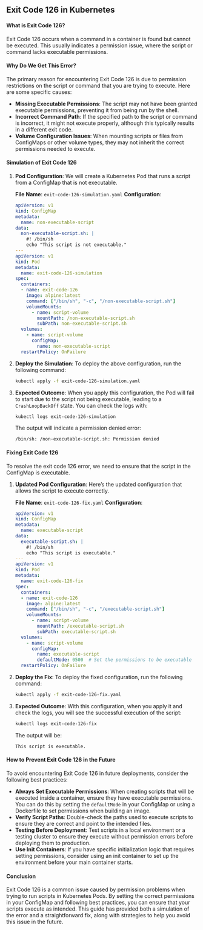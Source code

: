 ## Exit Code 126 in Kubernetes

#### What is Exit Code 126?
Exit Code 126 occurs when a command in a container is found but cannot be executed. This usually indicates a permission issue, where the script or command lacks executable permissions.

#### Why Do We Get This Error?
The primary reason for encountering Exit Code 126 is due to permission restrictions on the script or command that you are trying to execute. Here are some specific causes:

- **Missing Executable Permissions**: The script may not have been granted executable permissions, preventing it from being run by the shell.
- **Incorrect Command Path**: If the specified path to the script or command is incorrect, it might not execute properly, although this typically results in a different exit code.
- **Volume Configuration Issues**: When mounting scripts or files from ConfigMaps or other volume types, they may not inherit the correct permissions needed to execute.

#### Simulation of Exit Code 126

1. **Pod Configuration**:
   We will create a Kubernetes Pod that runs a script from a ConfigMap that is not executable.

   **File Name**: `exit-code-126-simulation.yaml`
   **Configuration**:
   ```yaml
   apiVersion: v1
   kind: ConfigMap
   metadata:
     name: non-executable-script
   data:
     non-executable-script.sh: |
       #! /bin/sh
       echo "This script is not executable."
   ---
   apiVersion: v1
   kind: Pod
   metadata:
     name: exit-code-126-simulation
   spec:
     containers:
     - name: exit-code-126
       image: alpine:latest
       command: ["/bin/sh", "-c", "/non-executable-script.sh"]
       volumeMounts:
         - name: script-volume
           mountPath: /non-executable-script.sh
           subPath: non-executable-script.sh
     volumes:
       - name: script-volume
         configMap:
           name: non-executable-script
     restartPolicy: OnFailure
   ```

2. **Deploy the Simulation**:
   To deploy the above configuration, run the following command:
   ```bash
   kubectl apply -f exit-code-126-simulation.yaml
   ```

3. **Expected Outcome**:
   When you apply this configuration, the Pod will fail to start due to the script not being executable, leading to a `CrashLoopBackOff` state. You can check the logs with:
   ```bash
   kubectl logs exit-code-126-simulation
   ```
   The output will indicate a permission denied error:
   ```
   /bin/sh: /non-executable-script.sh: Permission denied
   ```

#### Fixing Exit Code 126

To resolve the exit code 126 error, we need to ensure that the script in the ConfigMap is executable.

1. **Updated Pod Configuration**:
   Here’s the updated configuration that allows the script to execute correctly.

   **File Name**: `exit-code-126-fix.yaml`
   **Configuration**:
   ```yaml
   apiVersion: v1
   kind: ConfigMap
   metadata:
     name: executable-script
   data:
     executable-script.sh: |
       #! /bin/sh
       echo "This script is executable."
   ---
   apiVersion: v1
   kind: Pod
   metadata:
     name: exit-code-126-fix
   spec:
     containers:
     - name: exit-code-126
       image: alpine:latest
       command: ["/bin/sh", "-c", "/executable-script.sh"]
       volumeMounts:
         - name: script-volume
           mountPath: /executable-script.sh
           subPath: executable-script.sh
     volumes:
       - name: script-volume
         configMap:
           name: executable-script
           defaultMode: 0500  # Set the permissions to be executable
     restartPolicy: OnFailure
   ```

2. **Deploy the Fix**:
   To deploy the fixed configuration, run the following command:
   ```bash
   kubectl apply -f exit-code-126-fix.yaml
   ```

3. **Expected Outcome**:
   With this configuration, when you apply it and check the logs, you will see the successful execution of the script:
   ```bash
   kubectl logs exit-code-126-fix
   ```
   The output will be:
   ```
   This script is executable.
   ```

#### How to Prevent Exit Code 126 in the Future
To avoid encountering Exit Code 126 in future deployments, consider the following best practices:

- **Always Set Executable Permissions**: When creating scripts that will be executed inside a container, ensure they have executable permissions. You can do this by setting the `defaultMode` in your ConfigMap or using a Dockerfile to set permissions when building an image.
- **Verify Script Paths**: Double-check the paths used to execute scripts to ensure they are correct and point to the intended files.
- **Testing Before Deployment**: Test scripts in a local environment or a testing cluster to ensure they execute without permission errors before deploying them to production.
- **Use Init Containers**: If you have specific initialization logic that requires setting permissions, consider using an init container to set up the environment before your main container starts.

#### Conclusion
Exit Code 126 is a common issue caused by permission problems when trying to run scripts in Kubernetes Pods. By setting the correct permissions in your ConfigMap and following best practices, you can ensure that your scripts execute as intended. This guide has provided both a simulation of the error and a straightforward fix, along with strategies to help you avoid this issue in the future.